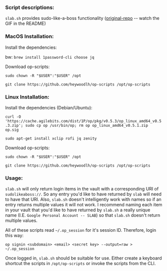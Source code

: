 ### Script descriptions:

`slab.sh` provides sudo-like-a-boss functionality ([original-repo](https://github.com/ravenac95/sudolikeaboss) -- watch the GIF in the README)


### MacOS Installation:

Install the dependencies:

bw: `brew install 1password-cli choose jq`


Download op-scripts:

`sudo chown -R "$USER":"$USER" /opt`

`git clone https://github.com/heywoodlh/op-scripts /opt/op-scripts`



### Linux Installation:

Install the dependencies (Debian/Ubuntu): 

`curl -O 'https://cache.agilebits.com/dist/1P/op/pkg/v0.5.3/op_linux_amd64_v0.5.3.zip'; sudo cp op /usr/bin/op; rm op op_linux_amd64_v0.5.1.zip op.sig`

`sudo apt-get install xclip rofi jq zenity`


Download op-scripts:

`sudo chown -R "$USER":"$USER" /opt`

`git clone https://github.com/heywoodlh/op-scripts /opt/op-scripts`



### Usage:

`slab.sh` will only return login items in the vault with a corresponding URI of `sudolikeaboss://`. So any entry you'd like to have returned by `slab` will need to have that URI. Also, `slab.sh` doesn't intelligently work with names so if an entry returns multiple values it will not work. I recommend naming each item in your vault that you'd like to have returned by `slab.sh` a really unique name (I.E. `Google Personal Account -- SLAB`) so that `slab.sh` doesn't return multiple values.

All of these scripts read `~/.op_session` for it's session ID. Therefore, login this way:

`op signin <subdomain> <email> <secret key> --output=raw > ~/.op_session`


Once logged in, `slab.sh` should be suitable for use. Either create a keyboard shortcut the scripts in `/opt/op-scripts` or invoke the scripts from the CLI.

